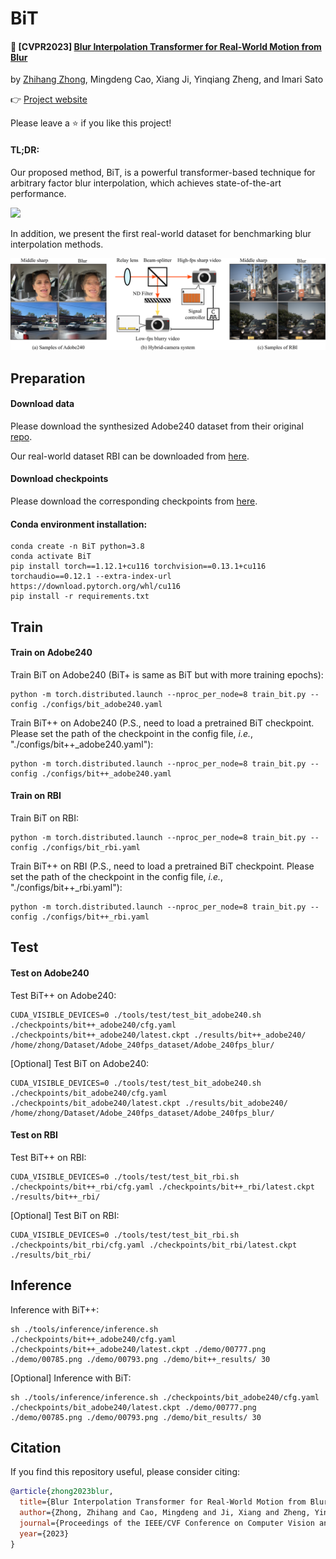 # BiT

#### :rocket: **[CVPR2023]** [Blur Interpolation Transformer for Real-World Motion from Blur](https://arxiv.org/abs/2211.11423)

by [Zhihang Zhong](https://zzh-tech.github.io/), Mingdeng Cao, Xiang Ji, Yinqiang Zheng, and Imari Sato

:point_right: [Project website](https://zzh-tech.github.io/BiT/)

Please leave a ⭐ if you like this project!

#### **TL;DR**:

Our proposed method, BiT, is a powerful transformer-based technique for arbitrary factor blur interpolation, which achieves state-of-the-art performance.

<img src="./docs/demo.gif" width="640px" class="center"/>

In addition, we present the first real-world dataset for benchmarking blur interpolation methods.

<img src="./docs/dataset.png" width="800px" class="center"/>

## Preparation

#### Download data
Please download the synthesized Adobe240 dataset from their original [repo](https://github.com/laomao0/BIN).

Our real-world dataset RBI can be downloaded from [here](https://drive.google.com/file/d/1RV2Fq6-jSb_B_7sCLIUd6-q12pRmyF0F/view?usp=share_link).

#### Download checkpoints

Please download the corresponding checkpoints from [here](https://drive.google.com/drive/folders/1eMsEKMkC2YiQ_RzSMGGExmvnDo9C04HO?usp=share_link).

#### Conda environment installation:

```shell
conda create -n BiT python=3.8
conda activate BiT
pip install torch==1.12.1+cu116 torchvision==0.13.1+cu116 torchaudio==0.12.1 --extra-index-url https://download.pytorch.org/whl/cu116
pip install -r requirements.txt
```

## Train

#### Train on Adobe240

Train BiT on Adobe240 (BiT+ is same as BiT but with more training epochs):

```shell
python -m torch.distributed.launch --nproc_per_node=8 train_bit.py --config ./configs/bit_adobe240.yaml
```

Train BiT++ on Adobe240 (P.S., need to load a pretrained BiT checkpoint. Please set the path of the checkpoint in the config file, *i.e.*, "./configs/bit++_adobe240.yaml"):

```shell
python -m torch.distributed.launch --nproc_per_node=8 train_bit.py --config ./configs/bit++_adobe240.yaml
```

#### Train on RBI

Train BiT on RBI:

```shell
python -m torch.distributed.launch --nproc_per_node=8 train_bit.py --config ./configs/bit_rbi.yaml
```

Train BiT++ on RBI (P.S., need to load a pretrained BiT checkpoint. Please set the path of the checkpoint in the config file, *i.e.*, "./configs/bit++_rbi.yaml"):

```shell
python -m torch.distributed.launch --nproc_per_node=8 train_bit.py --config ./configs/bit++_rbi.yaml
```

## Test

#### Test on Adobe240 

Test BiT++ on Adobe240:

```shell
CUDA_VISIBLE_DEVICES=0 ./tools/test/test_bit_adobe240.sh ./checkpoints/bit++_adobe240/cfg.yaml ./checkpoints/bit++_adobe240/latest.ckpt ./results/bit++_adobe240/ /home/zhong/Dataset/Adobe_240fps_dataset/Adobe_240fps_blur/
```

[Optional] Test BiT on Adobe240:

```shell
CUDA_VISIBLE_DEVICES=0 ./tools/test/test_bit_adobe240.sh ./checkpoints/bit_adobe240/cfg.yaml ./checkpoints/bit_adobe240/latest.ckpt ./results/bit_adobe240/ /home/zhong/Dataset/Adobe_240fps_dataset/Adobe_240fps_blur/
```

#### Test on RBI 

Test BiT++ on RBI:

```shell
CUDA_VISIBLE_DEVICES=0 ./tools/test/test_bit_rbi.sh ./checkpoints/bit++_rbi/cfg.yaml ./checkpoints/bit++_rbi/latest.ckpt ./results/bit++_rbi/
```

[Optional] Test BiT on RBI:

```shell
CUDA_VISIBLE_DEVICES=0 ./tools/test/test_bit_rbi.sh ./checkpoints/bit_rbi/cfg.yaml ./checkpoints/bit_rbi/latest.ckpt ./results/bit_rbi/
```

## Inference

Inference with BiT++:

```shell
sh ./tools/inference/inference.sh ./checkpoints/bit++_adobe240/cfg.yaml ./checkpoints/bit++_adobe240/latest.ckpt ./demo/00777.png ./demo/00785.png ./demo/00793.png ./demo/bit++_results/ 30
```

[Optional] Inference with BiT:

```shell
sh ./tools/inference/inference.sh ./checkpoints/bit_adobe240/cfg.yaml ./checkpoints/bit_adobe240/latest.ckpt ./demo/00777.png ./demo/00785.png ./demo/00793.png ./demo/bit_results/ 30
```

## Citation

If you find this repository useful, please consider citing:

```bibtex
@article{zhong2023blur,
  title={Blur Interpolation Transformer for Real-World Motion from Blur},
  author={Zhong, Zhihang and Cao, Mingdeng and Ji, Xiang and Zheng, Yinqiang and Sato, Imari},
  journal={Proceedings of the IEEE/CVF Conference on Computer Vision and Pattern Recognition},
  year={2023}
}
```
